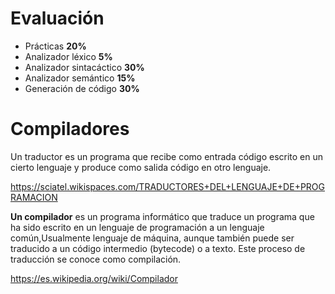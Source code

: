 # Evaluación

- Prácticas **20%**
- Analizador léxico **5%**
- Analizador sintacáctico **30%**
- Analizador semántico **15%**
- Generación de código **30%**

# Compiladores
Un traductor es un programa que recibe como entrada código escrito en un cierto lenguaje y produce como salida código en otro lenguaje.

https://sciatel.wikispaces.com/TRADUCTORES+DEL+LENGUAJE+DE+PROGRAMACION

**Un compilador** es un programa informático que traduce un programa que ha sido escrito en un lenguaje de programación a un lenguaje común,Usualmente lenguaje de máquina, aunque también puede ser traducido a un código intermedio (bytecode) o a texto. Este proceso de traducción se conoce como compilación.

https://es.wikipedia.org/wiki/Compilador

